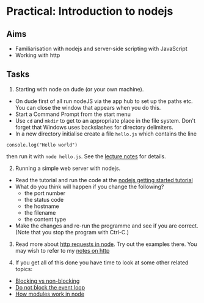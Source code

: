 # Practical: Introduction to nodejs

## Aims

* Familiarisation with nodejs and server-side scripting with JavaScript
* Working with http


## Tasks

1. Starting with node on dude (or your own machine).

  * On dude first of all run nodeJS via the app hub to set up the paths etc. You can close the window that appears when you do this.
  * Start a Command Prompt from the start menu
  * Use `cd` and `mkdir` to get to an appropriate place in the file system. Don't forget that Windows uses backslashes for directory delimiters.
  * In a new directory initialise create a file `hello.js` which contains the line

  ```
  console.log("Hello world")
  ```

  then run it with `node hello.js`. See the [lecture notes](https://github.com/stevenaeola/gitpitch/tree/master/prog/js_intro_node) for details. 

2. Running a simple web server with nodejs.

  * Read the tutorial and run the code at the [nodejs getting started tutorial](https://nodejs.org/en/docs/guides/getting-started-guide/)
  * What do you think will happen if you change the following?
      * the port number
      * the status code
      * the hostname
      * the filename
      * the content type
  * Make the changes and re-run the programme and see if you are correct. (Note that you stop the program with Ctrl-C.)


3. Read more about [http requests in node](https://nodejs.org/en/docs/guides/anatomy-of-an-http-transaction/). Try out the examples there. You may wish to refer to my [notes on http](https://github.com/stevenaeola/gitpitch/tree/master/prog/http)

4. If you get all of this done you have time to look at some other related topics:
  * [Blocking vs non-blocking](https://nodejs.org/en/docs/guides/blocking-vs-non-blocking/)
  * [Do not block the event loop](https://nodejs.org/en/docs/guides/dont-block-the-event-loop/)
  * [How modules work in node](https://nodejs.org/api/modules.html)
